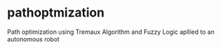 # pathoptmization
Path optimization using Tremaux Algorithm and Fuzzy Logic apllied to an autonomous robot
